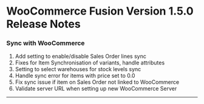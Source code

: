 # WooCommerce Fusion Version 1.5.0 Release Notes

### Sync with WooCommerce
1. Add setting to enable/disable Sales Order lines sync
2. Fixes for Item Synchronisation of variants, handle attributes 
3. Setting to select warehouses for stock levels sync
4. Handle sync error for items with price set to 0.0
5. Fix sync issue if item on Sales Order not linked to WooCommerce
6. Validate server URL when setting up new WooCommerce Server

---
